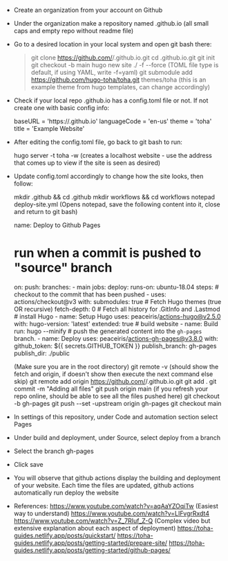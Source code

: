 - Create an organization from your account on Github
- Under the organization make a repository named <organization-name>.github.io (all small caps and empty repo without readme file)
- Go to a desired location in your local system and open git bash there:
  
    >git clone https://github.com/<organization-name>/<organization-name>.github.io.git
    >cd <organization-name>.github.io.git
    >git init
    >git checkout -b main
    >hugo new site ./ -f --force (TOML file type is default, if using YAML, write -f=yaml)
    >git submodule add https://github.com/hugo-toha/toha.git themes/toha  (this is an example theme from hugo templates, can change accordingly)

- Check if your local repo <organization-name>.github.io has a config.toml file or not. If not create one with basic config info:
  
  baseURL = 'https://<organization-name>.github.io'
  languageCode = 'en-us'
  theme = 'toha'
  title = 'Example Website'
 
- After editing the config.toml file, go back to git bash to run:
  
  hugo server -t toha -w (creates a localhost website - use the address that comes up to view if the site is seen as desired)
 
- Update config.toml accordingly to change how the site looks, then follow:
  
  mkdir .github && cd .github
  mkdir workflows && cd workflows
  notepad deploy-site.yml (Opens notepad, save the following content into it, close and return to git bash)
  
    name: Deploy to Github Pages

    # run when a commit is pushed to "source" branch
    on:
      push:
        branches:
        - main
    jobs:
      deploy:
        runs-on: ubuntu-18.04
        steps:
        # checkout to the commit that has been pushed
        - uses: actions/checkout@v3
          with:
            submodules: true  # Fetch Hugo themes (true OR recursive)
            fetch-depth: 0    # Fetch all history for .GitInfo and .Lastmod
        # install Hugo
        - name: Setup Hugo
          uses: peaceiris/actions-hugo@v2.5.0
          with:
            hugo-version: 'latest'
            extended: true
        # build website
        - name: Build
          run: hugo --minify
        # push the generated content into the `gh-pages` branch.
        - name: Deploy
          uses: peaceiris/actions-gh-pages@v3.8.0
          with:
            github_token: ${{ secrets.GITHUB_TOKEN }}
            publish_branch: gh-pages
            publish_dir: ./public
  
  (Make sure you are in the root directory)
  git remote -v (should show the fetch and origin, if doesn't show then execute the next command else skip)
  git remote add origin https://github.com/<organization-name>/<organization-name>.github.io.git
  git add .
  git commit -m "Adding all files"
  git push origin main (if you refresh your repo online, should be able to see all the files pushed here)
  git checkout -b gh-pages
  git push --set -upstream origin gh-pages
  git checkout main

- In settings of this repository, under Code and automation section select Pages
- Under build and deployment, under Source, select deploy from a branch
- Select the branch gh-pages
- Click save
- You will observe that github actions display the building and deployment of your website. Each time the files are updated, github actions automatically run deploy the website

- References:
  https://www.youtube.com/watch?v=aqAaYZOqiTw (Easiest way to understand)
  https://www.youtube.com/watch?v=LIFvgrRxdt4 
  https://www.youtube.com/watch?v=Z_7RIuf_Z-Q (Complex video but extensive explanation about each aspect of deployment)
  https://toha-guides.netlify.app/posts/quickstart/
  https://toha-guides.netlify.app/posts/getting-started/prepare-site/
  https://toha-guides.netlify.app/posts/getting-started/github-pages/

